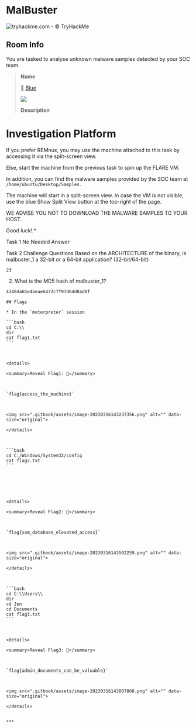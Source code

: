 # MalBuster

![tryhackme.com - © TryHackMe](https://tryhackme-images.s3.amazonaws.com/room-icons/1eed0879e2fa89505b457358edb98700.png)

## Room Info
You are tasked to analyse unknown malware samples detected by your SOC team.


> **Name**
>
> 🔗 [Blue](https://tryhackme.com/room/blue)
>
> ![](.gitbook/assets/blue.jpg)
>
> **Description**
>
# Investigation Platform

If you prefer REMnux, you may use the machine attached to this task by accessing it via the split-screen view.

Else, start the machine from the previous task to spin up the FLARE VM.

In addition, you can find the malware samples provided by the SOC team at ```/home/ubuntu/Desktop/Samples.``` 

The machine will start in a split-screen view. In case the VM is not visible, use the blue Show Split View button at the top-right of the page.

WE ADVISE YOU NOT TO DOWNLOAD THE MALWARE SAMPLES TO YOUR HOST.

Good luck!﻿.*
>

Task 1 No Needed Answer

Task 2  Challenge Questions
Based on the ARCHITECTURE of the binary, is malbuster_1 a 32-bit or a 64-bit application? (32-bit/64-bit)
~~~~
23
~~~~

2. What is the MD5 hash of malbuster_1?
~~~
4348da65e4aeae6472c7f97d6dd8ad8f

## Flags

* In the `meterpreter` session

```bash
cd C:\\
dir
cat flag1.txt
```



<details>

<summary>Reveal Flag1: 🚩</summary>



`flag{access_the_machine}`



<img src=".gitbook/assets/image-20230316143237356.png" alt="" data-size="original">

</details>



```bash
cd C:/Windows/System32/config
cat flag2.txt
```






<details>

<summary>Reveal Flag2: 🚩</summary>



`flag{sam_database_elevated_access}`



<img src=".gitbook/assets/image-20230316143502259.png" alt="" data-size="original">

</details>



```bash
cd C:\\Users\\
dir
cd Jon
cd Documents
cat flag3.txt
```



<details>

<summary>Reveal Flag3: 🚩</summary>



`flag{admin_documents_can_be_valuable}`



<img src=".gitbook/assets/image-20230316143807868.png" alt="" data-size="original">

</details>


***
